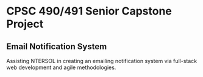 # CPSC 490/491 Senior Capstone Project

## Email Notification System

Assisting NTERSOL in creating an emailing notification system via full-stack web development and agile methodologies.
